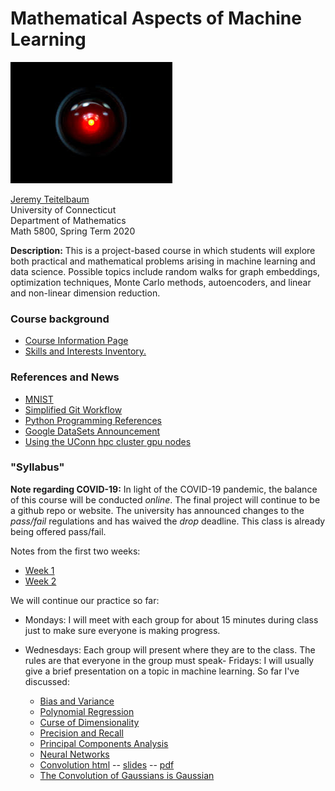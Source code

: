 # Mathematical Aspects of Machine Learning

![](HAL.jpg)

[Jeremy Teitelbaum](http://jeremy9959.net)<br>
University of Connecticut<br>
Department of Mathematics<br>
Math 5800, Spring Term 2020<br>
 
**Description:**  This is a project-based course in which students will explore both practical and mathematical problems arising in machine learning and data science.  Possible topics include random walks for graph embeddings, optimization techniques, Monte Carlo methods, autoencoders, and linear and non-linear dimension reduction.

### Course background

- [Course Information Page](CourseInfo.md) 
- [Skills and Interests Inventory.](SkillsAndInterests.md)

### References and News

- [MNIST](notebooks/MNISTQuickLook.html)
- [Simplified Git Workflow](notebooks/QuickGitWorkflow.md)
- [Python Programming References](ProgrammingReferences.md)
- [Google DataSets Announcement](https://blog.google/products/search/discovering-millions-datasets-web/)
- [Using the UConn hpc cluster gpu nodes](./Cluster.md)

### "Syllabus"

**Note regarding COVID-19:** In light of the COVID-19 pandemic, the balance of this course will
be conducted *online*.  The final project will continue to be a github repo or website.  The university
has announced changes to the *pass/fail* regulations and has waived  the *drop* deadline. This class
is already being offered pass/fail.

Notes from the first two weeks:

- [Week 1](Week1.md)
- [Week 2](Week2.md)

We will continue our practice so far:

- Mondays: I will meet with each group for about 15 minutes during class just to make sure everyone is making progress.
- Wednesdays: Each group will present where they are to the class.  The rules are that everyone in the group must speak- Fridays: I will usually give a brief presentation on a topic in machine learning.  So far I've discussed:

	- [Bias and Variance](notebooks/BiasVariance.html)
	- [Polynomial Regression](notebooks/PolynomialRegression.html)  
	- [Curse of Dimensionality](notebooks/CurseOfDimensionality.html)
	- [Precision and Recall](notebooks/PrecisionRecall.html)
    - [Principal Components Analysis](notebooks/PCA.html)
    - [Neural Networks](notebooks/NNNotes.pdf)
	- [Convolution html](notebooks/Convolution.html) -- [slides](notebooks/Convolution.slides.html) -- [pdf](notebooks/Convolution.pdf)
    - [The Convolution of Gaussians is Gaussian](notebooks/convolution_of_gaussians.html)
